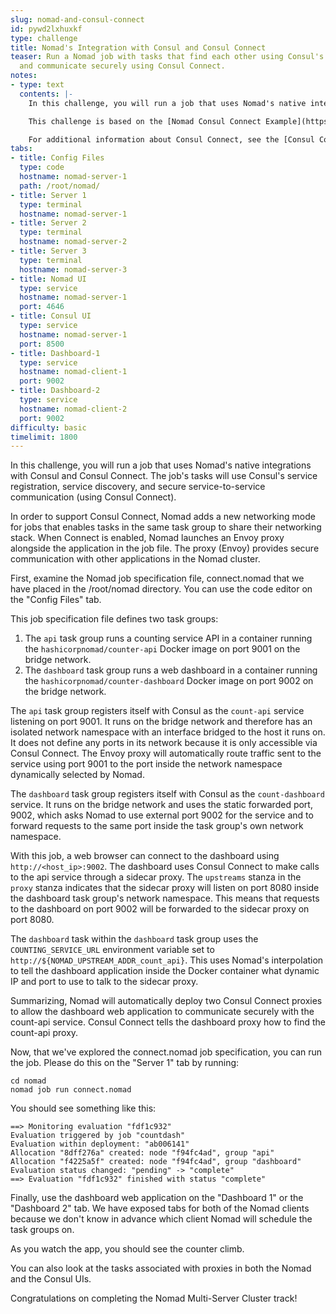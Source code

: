 ```yaml
---
slug: nomad-and-consul-connect
id: pywd2lxhuxkf
type: challenge
title: Nomad's Integration with Consul and Consul Connect
teaser: Run a Nomad job with tasks that find each other using Consul's service discovery
  and communicate securely using Consul Connect.
notes:
- type: text
  contents: |-
    In this challenge, you will run a job that uses Nomad's native integration with Consul. The job's tasks will use Consul's service registration, service discovery, and secure service-to-service communication (using Consul Connect).

    This challenge is based on the [Nomad Consul Connect Example](https://www.nomadproject.io/docs/integrations/consul-connect/) in the Nomad documentation.

    For additional information about Consul Connect, see the [Consul Connect](https://www.consul.io/docs/connect/index.html) documentation.
tabs:
- title: Config Files
  type: code
  hostname: nomad-server-1
  path: /root/nomad/
- title: Server 1
  type: terminal
  hostname: nomad-server-1
- title: Server 2
  type: terminal
  hostname: nomad-server-2
- title: Server 3
  type: terminal
  hostname: nomad-server-3
- title: Nomad UI
  type: service
  hostname: nomad-server-1
  port: 4646
- title: Consul UI
  type: service
  hostname: nomad-server-1
  port: 8500
- title: Dashboard-1
  type: service
  hostname: nomad-client-1
  port: 9002
- title: Dashboard-2
  type: service
  hostname: nomad-client-2
  port: 9002
difficulty: basic
timelimit: 1800
---
```


In this challenge, you will run a job that uses Nomad's native integrations with Consul and Consul Connect. The job's tasks will use Consul's service registration, service discovery, and secure service-to-service communication (using Consul Connect).

In order to support Consul Connect, Nomad adds a new networking mode for jobs that enables tasks in the same task group to share their networking stack. When Connect is enabled, Nomad launches an Envoy proxy alongside the application in the job file. The proxy (Envoy) provides secure communication with other applications in the Nomad cluster.

First, examine the Nomad job specification file, connect.nomad that we have placed in the /root/nomad directory. You can use the code editor on the "Config Files" tab.

This job specification file defines two task groups:

1. The `api` task group runs a counting service API in a container running the `hashicorpnomad/counter-api` Docker image on port 9001 on the bridge network.
2. The `dashboard` task group runs a web dashboard in a container running the `hashicorpnomad/counter-dashboard` Docker image on port 9002 on the bridge network.

The `api` task group registers itself with Consul as the `count-api` service listening on port 9001. It runs on the bridge network and therefore has an isolated network namespace with an interface bridged to the host it runs on. It does not define any ports in its network because it is only accessible via Consul Connect. The Envoy proxy will automatically route traffic sent to the service using port 9001 to the port inside the network namespace dynamically selected by Nomad.

The `dashboard` task group registers itself with Consul as the `count-dashboard` service. It runs on the bridge network and uses the static forwarded port, 9002, which asks Nomad to use external port 9002 for the service and to forward requests to the same port inside the task group's own network namespace.

With this job, a web browser can connect to the dashboard using `http://<host_ip>:9002`. The dashboard uses Consul Connect to make calls to the api service through a sidecar proxy. The `upstreams` stanza in the `proxy` stanza indicates that the sidecar proxy will listen on port 8080 inside the dashboard task group's network namespace. This means that requests to the dashboard on port 9002 will be forwarded to the sidecar proxy on port 8080.

The `dashboard` task within the `dashboard` task group uses the `COUNTING_SERVICE_URL` environment variable set to `http://${NOMAD_UPSTREAM_ADDR_count_api}`. This uses Nomad's interpolation to tell the dashboard application inside the Docker container what dynamic IP and port to use to talk to the sidecar proxy.

Summarizing, Nomad will automatically deploy two Consul Connect proxies to allow the dashboard web application to communicate securely with the count-api service. Consul Connect tells the dashboard proxy how to find the count-api proxy.

Now, that we've explored the connect.nomad job specification, you can run the job. Please do this on the "Server 1" tab by running:

```bash,run
cd nomad
nomad job run connect.nomad
```

You should see something like this:

```nocopy
==> Monitoring evaluation "fdf1c932"
Evaluation triggered by job "countdash"
Evaluation within deployment: "ab006141"
Allocation "8dff276a" created: node "f94fc4ad", group "api"
Allocation "f4225a5f" created: node "f94fc4ad", group "dashboard"
Evaluation status changed: "pending" -> "complete"
==> Evaluation "fdf1c932" finished with status "complete"
```

Finally, use the dashboard web application on the "Dashboard 1" or the "Dashboard 2" tab. We have exposed tabs for both of the Nomad clients because we don't know in advance which client Nomad will schedule the task groups on.

As you watch the app, you should see the counter climb.

You can also look at the tasks associated with proxies in both the Nomad and the Consul UIs.

Congratulations on completing the Nomad Multi-Server Cluster track!

